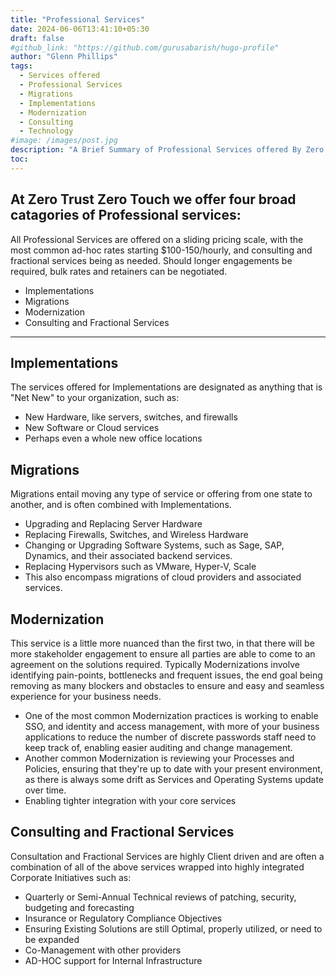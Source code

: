 ```yaml
---
title: "Professional Services"
date: 2024-06-06T13:41:10+05:30
draft: false
#github_link: "https://github.com/gurusabarish/hugo-profile"
author: "Glenn Phillips"
tags:
  - Services offered
  - Professional Services
  - Migrations
  - Implementations
  - Modernization
  - Consulting
  - Technology
#image: /images/post.jpg
description: "A Brief Summary of Professional Services offered By Zero Trust Zero Touch"
toc: 
---
```


## At Zero Trust Zero Touch we offer four broad catagories of Professional services:
All Professional Services are offered on a sliding pricing scale, with the most common ad-hoc rates starting $100-150/hourly, and consulting and fractional services being as needed. Should longer engagements be required, bulk rates and retainers can be negotiated.

 - Implementations
 - Migrations
 - Modernization
 - Consulting and Fractional Services
<hr>

## Implementations

The services offered for Implementations are designated as anything that is "Net New" to your organization, such as:
 - New Hardware, like servers, switches, and firewalls 
 - New Software or Cloud services
 - Perhaps even a whole new office locations

## Migrations

Migrations entail moving any type of service or offering from one state to another, and is often combined with Implementations.
 - Upgrading and Replacing Server Hardware
 - Replacing Firewalls, Switches, and Wireless Hardware
 - Changing or Upgrading Software Systems, such as Sage, SAP, Dynamics, and their associated backend services.
 - Replacing Hypervisors such as VMware, Hyper-V, Scale
 - This also encompass migrations of cloud providers and associated services.

## Modernization

This service is a little more nuanced than the first two, in that there will be more stakeholder engagement to ensure all parties are able to come to an agreement on the solutions required.  Typically Modernizations involve identifying pain-points, bottlenecks and frequent issues, the end goal being removing as many blockers and obstacles to ensure and easy and seamless experience for your business needs.  
 - One of the most common Modernization practices is working to enable SSO, and identity and access management, with more of your business applications to reduce the number of discrete passwords staff need to keep track of, enabling easier auditing and change management.
 - Another common Modernization is reviewing your Processes and Policies, ensuring that they're up to date with your present environment, as there is always some drift as Services and Operating Systems update over time.
 - Enabling tighter integration with your core services

## Consulting and Fractional Services

Consultation and Fractional Services are highly Client driven and are often a combination of all of the above services wrapped into highly integrated Corporate Initiatives such as:
 - Quarterly or Semi-Annual Technical reviews of patching, security, budgeting and forecasting
 - Insurance or Regulatory Compliance Objectives
 - Ensuring Existing Solutions are still Optimal, properly utilized, or need to be expanded
 - Co-Management with other providers
 - AD-HOC support for Internal Infrastructure